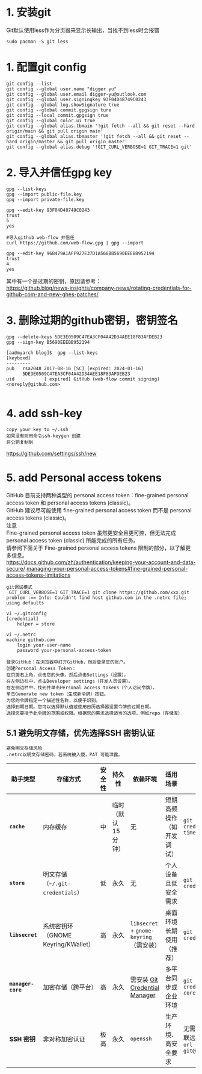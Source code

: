 # 1. 安装git 

Git默认使用less作为分页器来显示长输出，当找不到less时会报错
```
sudo pacman -S git less
```

# 1. 配置git config

```
git config --list
git config --global user.name "digger yu"
git config --global user.email digger-yu@outlook.com
git config --global user.signingkey 93F04D48749C0243
git config --global log.showSignature true
git config --global commit.gpgsign ture
git config --local commit.gpgsign true
git config --global color.ui true
git config --global alias.tbmain '!git fetch --all && git reset --hard origin/main && git pull origin main'
git config --global alias.tbmaster '!git fetch --all && git reset --hard origin/master && git pull origin master'
git config --global alias.debug '!GIT_CURL_VERBOSE=1 GIT_TRACE=1 git'
```

# 2. 导入并信任gpg key
```
gpg --list-keys
gpg --import public-file.key
gpg --import private-file.key

gpg --edit-key 93F04D48749C0243
trust
5
yes

#导入github web-flow 并信任
curl https://github.com/web-flow.gpg | gpg --import

gpg --edit-key 968479A1AFF927E37D1A566BB5690EEEBB952194
trust
4
yes

```
其中有一个是过期的密钥，原因请参考：  
https://github.blog/news-insights/company-news/rotating-credentials-for-github-com-and-new-ghes-patches/
# 3. 删除过期的github密钥，密钥签名

```
gpg --delete-keys 5DE3E0509C47EA3CF04A42D34AEE18F83AFDEB23
gpg --sign-key B5690EEEBB952194

[aa@myarch blog]$  gpg --list-keys
[keyboxd]
---------
pub   rsa2048 2017-08-16 [SC] [expired: 2024-01-16]
      5DE3E0509C47EA3CF04A42D34AEE18F83AFDEB23
uid           [ expired] GitHub (web-flow commit signing) <noreply@github.com>


```
# 4. add ssh-key
```
copy your key to ~/.ssh     
如果没有则用命令ssh-keygen 创建   
将公钥复制到   
```
https://github.com/settings/ssh/new

# 5. add Personal access tokens
GitHub 目前支持两种类型的 personal access token：fine-grained personal access token 和 personal access tokens (classic)。   
GitHub 建议尽可能使用 fine-grained personal access token 而不是 personal access tokens (classic)。   
注意    
Fine-grained personal access token 虽然更安全且更可控，但无法完成 personal access token (classic) 所能完成的所有任务。     
请参阅下面关于 Fine-grained personal access tokens 限制的部分，以了解更多信息。     
https://docs.github.com/zh/authentication/keeping-your-account-and-data-secure/ [managing-your-personal-access-tokens#fine-grained-personal-access-tokens-limitations](https://docs.github.com/en/authentication/keeping-your-account-and-data-secure/managing-your-personal-access-tokens)
```
git调试模式
 GIT_CURL_VERBOSE=1 GIT_TRACE=1 git clone https://github.com/xxx.git
problem :== Info: Couldn't find host github.com in the .netrc file; using defaults

vi ~/.gitconfig
[credential]
    helper = store

vi ~/.netrc
machine github.com
    login your-user-name
    password your-personal-access-token
    
登录GitHub：在浏览器中打开GitHub，然后登录您的账户。
创建Personal Access Token：
在页面右上角，点击您的头像，然后点击Settings（设置）。
在左侧边栏中，点击Developer settings（开发人员设置）。
在左侧边栏中，找到并单击Personal access tokens（个人访问令牌）。
单击Generate new token（生成新令牌）按钮。
为您的令牌指定一个描述性名称，以便于识别。
选择到期日期。您可以选择默认值或使用日历选择器设置令牌的过期日期。
选择您要授予此令牌的范围或权限。根据您的需求选择适当的选项，例如repo（存储库）
```
## 5.1 避免明文存储，优先选择SSH 密钥认证​

```
避免明文存储风险​​
.netrc以​​明文存储密码​​，若系统被入侵，PAT 可能泄露。
```
| **助手类型**         | **存储方式**                     | **安全性** | **持久性**       | **依赖环境**                          | **适用场景**                     | **配置命令**                                      |
|----------------------|----------------------------------|------------|------------------|---------------------------------------|----------------------------------|--------------------------------------------------|
| **`cache`**          | 内存缓存                         | 中         | 临时（默认15分钟）| 无                                    | 短期高频操作（如开发调试）       | `git config --global credential.helper 'cache --timeout=3600'` |
| **`store`**          | 明文存储（`~/.git-credentials`） | 低         | 永久             | 无                                    | 个人设备且低安全需求             | `git config --global credential.helper store`                 |
| **`libsecret`**      | 系统密钥环（GNOME Keyring/KWallet） | 高         | 永久             | `libsecret` + `gnome-keyring`（需安装） | 桌面环境长期使用（推荐）         | `git config --global credential.helper libsecret`            |
| **`manager-core`**   | 加密存储（跨平台）               | 高         | 永久             | 需安装 [Git Credential Manager][GCM]   | 多平台同步或企业环境             | `git config --global credential.helper manager-core`         |
| **SSH 密钥**         | 非对称加密认证                   | 极高       | 永久             | `openssh`                             | 生产环境、高安全要求             | 无需配置助手，需生成密钥并关联远程仓库：`git remote set-url origin git@github.com:user/repo.git` |

[GCM]: https://github.com/GitCredentialManager/git-credential-manager
